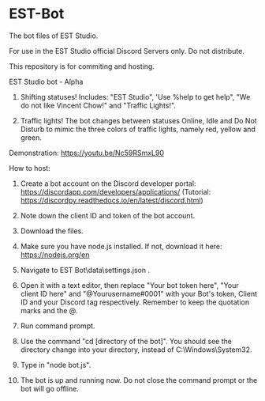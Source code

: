# EST-Bot
The bot files of EST Studio.

For use in the EST Studio official Discord Servers only. Do not distribute.

This repository is for commiting and hosting.

EST Studio bot - Alpha

1. Shifting statuses! Includes: "EST Studio", 'Use %help to get help", "We do not like Vincent Chow!" and "Traffic Lights!".

2. Traffic lights! The bot changes between statuses Online, Idle and Do Not Disturb to mimic the three colors of traffic lights, namely red, yellow and green.

Demonstration: https://youtu.be/Nc59RSmxL90

How to host:

1. Create a bot account on the Discord developer portal: https://discordapp.com/developers/applications/ (Tutorial: https://discordpy.readthedocs.io/en/latest/discord.html)

2. Note down the client ID and token of the bot account.

3. Download the files.

4. Make sure you have node.js installed. If not, download it here: https://nodejs.org/en

5. Navigate to EST Bot\data\settings.json .

6. Open it with a text editor, then replace "Your bot token here", "Your client ID here" and "@Yourusername#0001" with your Bot's token, Client ID and your Discord tag respectively. Remember to keep the quotation marks and the @.

7. Run command prompt.

8. Use the command "cd [directory of the bot]". You should see the directory change into your directory, instead of C:\Windows\System32.

9. Type in "node bot.js".

10. The bot is up and running now. Do not close the command prompt or the bot will go offline.

